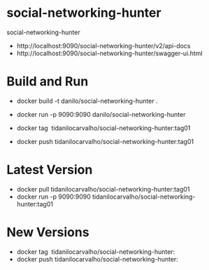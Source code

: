 # social-networking-hunter
social-networking-hunter

* http://localhost:9090/social-networking-hunter/v2/api-docs
* http://localhost:9090/social-networking-hunter/swagger-ui.html

# Build and Run
* docker build -t danilo/social-networking-hunter .
* docker run -p 9090:9090 danilo/social-networking-hunter

* docker tag <IMAGE ID> tidanilocarvalho/social-networking-hunter:tag01
* docker push tidanilocarvalho/social-networking-hunter:tag01

# Latest Version
* docker pull tidanilocarvalho/social-networking-hunter:tag01
* docker run -p 9090:9090 tidanilocarvalho/social-networking-hunter:tag01

# New Versions
* docker tag <IMAGE ID> tidanilocarvalho/social-networking-hunter:<TAG ID>
* docker push tidanilocarvalho/social-networking-hunter:<TAG ID>
